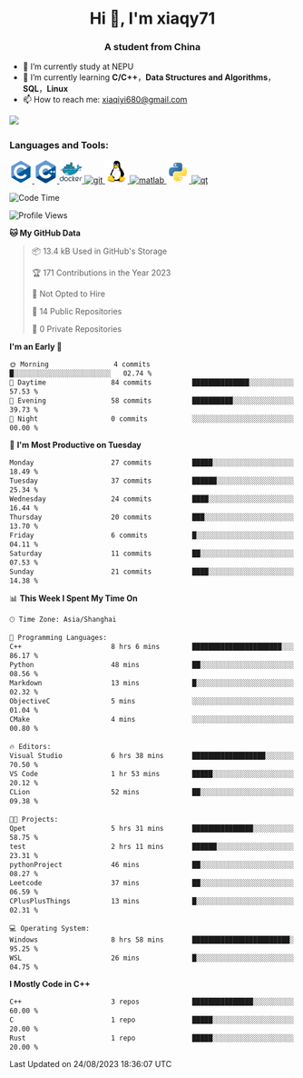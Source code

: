 <h1 align="center">Hi 👋, I'm xiaqy71</h1>
<h3 align="center">A student from China</h3>

- 🔭 I’m currently study at NEPU
- 🌱 I’m currently learning **C/C++**，**Data Structures and Algorithms**，**SQL**，**Linux**
- 📫 How to reach me: xiaqiyi680@gmail.com

![](https://github-readme-stats.vercel.app/api?username=xiaqy71)

<h3 align="left">Languages and Tools:</h3>
<p align="left"> <a href="https://www.cprogramming.com/" target="_blank" rel="noreferrer"> <img src="https://raw.githubusercontent.com/devicons/devicon/master/icons/c/c-original.svg" alt="c" width="40" height="40"/> </a> <a href="https://www.w3schools.com/cpp/" target="_blank" rel="noreferrer"> <img src="https://raw.githubusercontent.com/devicons/devicon/master/icons/cplusplus/cplusplus-original.svg" alt="cplusplus" width="40" height="40"/> </a> <a href="https://www.docker.com/" target="_blank" rel="noreferrer"> <img src="https://raw.githubusercontent.com/devicons/devicon/master/icons/docker/docker-original-wordmark.svg" alt="docker" width="40" height="40"/> </a> <a href="https://git-scm.com/" target="_blank" rel="noreferrer"> <img src="https://www.vectorlogo.zone/logos/git-scm/git-scm-icon.svg" alt="git" width="40" height="40"/> </a> <a href="https://www.linux.org/" target="_blank" rel="noreferrer"> <img src="https://raw.githubusercontent.com/devicons/devicon/master/icons/linux/linux-original.svg" alt="linux" width="40" height="40"/> </a> <a href="https://www.mathworks.com/" target="_blank" rel="noreferrer"> <img src="https://upload.wikimedia.org/wikipedia/commons/2/21/Matlab_Logo.png" alt="matlab" width="40" height="40"/> </a> <a href="https://www.python.org" target="_blank" rel="noreferrer"> <img src="https://raw.githubusercontent.com/devicons/devicon/master/icons/python/python-original.svg" alt="python" width="40" height="40"/> </a> <a href="https://www.qt.io/" target="_blank" rel="noreferrer"> <img src="https://upload.wikimedia.org/wikipedia/commons/0/0b/Qt_logo_2016.svg" alt="qt" width="40" height="40"/> </a> </p>

<!--START_SECTION:waka-->
![Code Time](http://img.shields.io/badge/Code%20Time-206%20hrs%201%20min-blue)

![Profile Views](http://img.shields.io/badge/Profile%20Views-10-blue)

**🐱 My GitHub Data** 

> 📦 13.4 kB Used in GitHub's Storage 
 > 
> 🏆 171 Contributions in the Year 2023
 > 
> 🚫 Not Opted to Hire
 > 
> 📜 14 Public Repositories 
 > 
> 🔑 0 Private Repositories 
 > 
**I'm an Early 🐤** 

```text
🌞 Morning                4 commits           █░░░░░░░░░░░░░░░░░░░░░░░░   02.74 % 
🌆 Daytime                84 commits          ██████████████░░░░░░░░░░░   57.53 % 
🌃 Evening                58 commits          ██████████░░░░░░░░░░░░░░░   39.73 % 
🌙 Night                  0 commits           ░░░░░░░░░░░░░░░░░░░░░░░░░   00.00 % 
```
📅 **I'm Most Productive on Tuesday** 

```text
Monday                   27 commits          █████░░░░░░░░░░░░░░░░░░░░   18.49 % 
Tuesday                  37 commits          ██████░░░░░░░░░░░░░░░░░░░   25.34 % 
Wednesday                24 commits          ████░░░░░░░░░░░░░░░░░░░░░   16.44 % 
Thursday                 20 commits          ███░░░░░░░░░░░░░░░░░░░░░░   13.70 % 
Friday                   6 commits           █░░░░░░░░░░░░░░░░░░░░░░░░   04.11 % 
Saturday                 11 commits          ██░░░░░░░░░░░░░░░░░░░░░░░   07.53 % 
Sunday                   21 commits          ████░░░░░░░░░░░░░░░░░░░░░   14.38 % 
```


📊 **This Week I Spent My Time On** 

```text
🕑︎ Time Zone: Asia/Shanghai

💬 Programming Languages: 
C++                      8 hrs 6 mins        ██████████████████████░░░   86.17 % 
Python                   48 mins             ██░░░░░░░░░░░░░░░░░░░░░░░   08.56 % 
Markdown                 13 mins             █░░░░░░░░░░░░░░░░░░░░░░░░   02.32 % 
ObjectiveC               5 mins              ░░░░░░░░░░░░░░░░░░░░░░░░░   01.04 % 
CMake                    4 mins              ░░░░░░░░░░░░░░░░░░░░░░░░░   00.80 % 

🔥 Editors: 
Visual Studio            6 hrs 38 mins       ██████████████████░░░░░░░   70.50 % 
VS Code                  1 hr 53 mins        █████░░░░░░░░░░░░░░░░░░░░   20.12 % 
CLion                    52 mins             ██░░░░░░░░░░░░░░░░░░░░░░░   09.38 % 

🐱‍💻 Projects: 
Qpet                     5 hrs 31 mins       ███████████████░░░░░░░░░░   58.75 % 
test                     2 hrs 11 mins       ██████░░░░░░░░░░░░░░░░░░░   23.31 % 
pythonProject            46 mins             ██░░░░░░░░░░░░░░░░░░░░░░░   08.27 % 
Leetcode                 37 mins             ██░░░░░░░░░░░░░░░░░░░░░░░   06.59 % 
CPlusPlusThings          13 mins             █░░░░░░░░░░░░░░░░░░░░░░░░   02.31 % 

💻 Operating System: 
Windows                  8 hrs 58 mins       ████████████████████████░   95.25 % 
WSL                      26 mins             █░░░░░░░░░░░░░░░░░░░░░░░░   04.75 % 
```

**I Mostly Code in C++** 

```text
C++                      3 repos             ███████████████░░░░░░░░░░   60.00 % 
C                        1 repo              █████░░░░░░░░░░░░░░░░░░░░   20.00 % 
Rust                     1 repo              █████░░░░░░░░░░░░░░░░░░░░   20.00 % 
```




 Last Updated on 24/08/2023 18:36:07 UTC
<!--END_SECTION:waka-->




